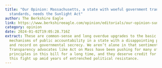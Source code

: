 ```yaml
---
title: "Our Opinion: Massachusetts, a state with woeful government transparency
  standards, needs the Sunlight Act"
author: The Berkshire Eagle
link: https://www.berkshireeagle.com/opinion/editorials/our-opinion-sunlight-act-state-transparency/article_3e375092-bfa7-11ee-9014-9fbf25f41a8c.html
category: opinion
date: 2024-01-02T19:05:28.716Z
extract: These are common-sense and long overdue upgrades to the basic
  mechanisms of public accountability in a state with a disappointing posture
  and record on governmental secrecy. We aren’t alone in that sentiment.
  Transparency advocates like Act on Mass have been pushing for many of the
  principles in this bill for a long time, and they deserve credit for keeping
  this fight up amid years of entrenched political resistance.
---
```

